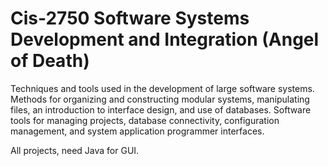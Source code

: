# Cis-2750 Software Systems Development and Integration (Angel of Death)

Techniques and tools used in the development of large software systems. Methods for organizing and constructing modular systems, manipulating files, an introduction to interface design, and use of databases. Software tools for managing projects, database connectivity, configuration management, and system application programmer interfaces.


All projects, need Java for GUI. 



